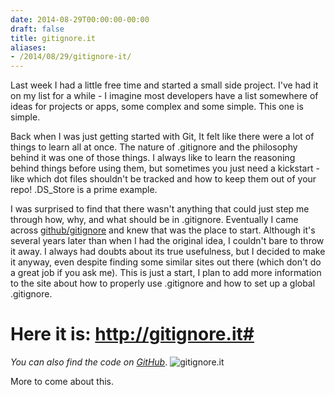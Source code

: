```yaml
---
date: 2014-08-29T00:00:00-00:00
draft: false
title: gitignore.it
aliases:
- /2014/08/29/gitignore-it/
---
```


Last week I had a little free time and started a small side project. I've had it on my list for a while - I imagine most developers have a list somewhere of ideas for projects or apps, some complex and some simple. This one is simple.

Back when I was just getting started with Git, It felt like there were a lot of things to learn all at once. The nature of .gitignore and the philosophy behind it was one of those things. I always like to learn the reasoning behind things before using them, but sometimes you just need a kickstart - like which dot files shouldn't be tracked and how to keep them out of your repo! .DS_Store is a prime example.

I was surprised to find that there wasn't anything that could just step me through how, why, and what should be in .gitignore. Eventually I came across [github/gitignore](https://github.com/github/gitignore/) and knew that was the place to start. Although it's several years later than when I had the original idea, I couldn't bare to throw it away. I always had doubts about its true usefulness, but I decided to make it anyway, even despite finding some similar sites out there (which don't do a great job if you ask me). This is just a start, I plan to add more information to the site about how to properly use .gitignore and how to set up a global .gitignore.

# Here it is: http://gitignore.it#
*You can also find the code on [GitHub](https://github.com/davegaeddert/gitignore.it/)*.
![gitignore.it](/img/blog/site-preview.png)

More to come about this.
